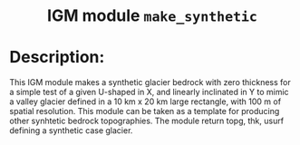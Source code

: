 ### <h1 align="center" id="title">IGM module `make_synthetic` </h1>

# Description:

This IGM module makes a synthetic glacier bedrock with zero thickness for a simple test of a given U-shaped in X, and linearly inclinated in Y to mimic a valley glacier defined in a 10 km x 20 km large rectangle, with 100 m of spatial resolution. This module can be taken as a template for producing other synhtetic bedrock topographies. The module return topg, thk, usurf defining a synthetic case glacier.
